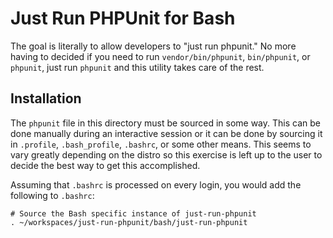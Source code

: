 Just Run PHPUnit for Bash
=========================

The goal is literally to allow developers to "just run phpunit." No more having
to decided if you need to run `vendor/bin/phpunit`, `bin/phpunit`, or `phpunit`,
just run `phpunit` and this utility takes care of the rest.


Installation
------------

The `phpunit` file in this directory must be sourced in some way. This can be
done manually during an interactive session or it can be done by sourcing it in
`.profile`, `.bash_profile`, `.bashrc`, or some other means. This seems to vary
greatly depending on the distro so this exercise is left up to the user to
decide the best way to get this accomplished.

Assuming that `.bashrc` is processed on every login, you would add the following
to `.bashrc`:

    # Source the Bash specific instance of just-run-phpunit
    . ~/workspaces/just-run-phpunit/bash/just-run-phpunit
